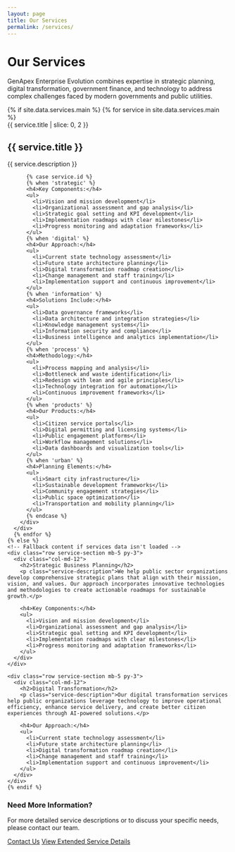 ```yaml
---
layout: page
title: Our Services
permalink: /services/
---
```


<div class="container">
  <div class="row mb-5">
    <div class="col-md-12">
      <h1 class="text-center mb-4">Our Services</h1>
      <p class="lead text-center">GenApex Enterprise Evolution combines expertise in strategic planning, digital transformation, government finance, and technology to address complex challenges faced by modern governments and public utilities.</p>
    </div>
  </div>

  <div class="service-sections">
    {% if site.data.services.main %}
      {% for service in site.data.services.main %}
      <div id="{{ service.id }}" class="row service-section mb-5 py-3">
        <div class="col-md-3 text-center mb-3 mb-md-0">
          <div class="service-icon-container">
            <span class="service-icon h1">{{ service.title | slice: 0, 2 }}</span>
          </div>
        </div>
        <div class="col-md-9">
          <h2>{{ service.title }}</h2>
          <p class="service-description">{{ service.description }}</p>
          
          {% case service.id %}
          {% when 'strategic' %}
          <h4>Key Components:</h4>
          <ul>
            <li>Vision and mission development</li>
            <li>Organizational assessment and gap analysis</li>
            <li>Strategic goal setting and KPI development</li>
            <li>Implementation roadmaps with clear milestones</li>
            <li>Progress monitoring and adaptation frameworks</li>
          </ul>
          {% when 'digital' %}
          <h4>Our Approach:</h4>
          <ul>
            <li>Current state technology assessment</li>
            <li>Future state architecture planning</li>
            <li>Digital transformation roadmap creation</li>
            <li>Change management and staff training</li>
            <li>Implementation support and continuous improvement</li>
          </ul>
          {% when 'information' %}
          <h4>Solutions Include:</h4>
          <ul>
            <li>Data governance frameworks</li>
            <li>Data architecture and integration strategies</li>
            <li>Knowledge management systems</li>
            <li>Information security and compliance</li>
            <li>Business intelligence and analytics implementation</li>
          </ul>
          {% when 'process' %}
          <h4>Methodology:</h4>
          <ul>
            <li>Process mapping and analysis</li>
            <li>Bottleneck and waste identification</li>
            <li>Redesign with lean and agile principles</li>
            <li>Technology integration for automation</li>
            <li>Continuous improvement frameworks</li>
          </ul>
          {% when 'products' %}
          <h4>Our Products:</h4>
          <ul>
            <li>Citizen service portals</li>
            <li>Digital permitting and licensing systems</li>
            <li>Public engagement platforms</li>
            <li>Workflow management solutions</li>
            <li>Data dashboards and visualization tools</li>
          </ul>
          {% when 'urban' %}
          <h4>Planning Elements:</h4>
          <ul>
            <li>Smart city infrastructure</li>
            <li>Sustainable development frameworks</li>
            <li>Community engagement strategies</li>
            <li>Public space optimization</li>
            <li>Transportation and mobility planning</li>
          </ul>
          {% endcase %}
        </div>
      </div>
      {% endfor %}
    {% else %}
    <!-- Fallback content if services data isn't loaded -->
    <div class="row service-section mb-5 py-3">
      <div class="col-md-12">
        <h2>Strategic Business Planning</h2>
        <p class="service-description">We help public sector organizations develop comprehensive strategic plans that align with their mission, vision, and values. Our approach incorporates innovative technologies and methodologies to create actionable roadmaps for sustainable growth.</p>
        
        <h4>Key Components:</h4>
        <ul>
          <li>Vision and mission development</li>
          <li>Organizational assessment and gap analysis</li>
          <li>Strategic goal setting and KPI development</li>
          <li>Implementation roadmaps with clear milestones</li>
          <li>Progress monitoring and adaptation frameworks</li>
        </ul>
      </div>
    </div>
    
    <div class="row service-section mb-5 py-3">
      <div class="col-md-12">
        <h2>Digital Transformation</h2>
        <p class="service-description">Our digital transformation services help public organizations leverage technology to improve operational efficiency, enhance service delivery, and create better citizen experiences through AI-powered solutions.</p>
        
        <h4>Our Approach:</h4>
        <ul>
          <li>Current state technology assessment</li>
          <li>Future state architecture planning</li>
          <li>Digital transformation roadmap creation</li>
          <li>Change management and staff training</li>
          <li>Implementation support and continuous improvement</li>
        </ul>
      </div>
    </div>
    {% endif %}
  </div>

  <div class="row mb-5">
    <div class="col-md-12">
      <div class="card">
        <div class="card-body">
          <h3 class="card-title text-center">Need More Information?</h3>
          <p class="card-text text-center">For more detailed service descriptions or to discuss your specific needs, please contact our team.</p>
          <div class="text-center">
            <a href="{{ site.baseurl }}/contact/" class="btn btn-primary">Contact Us</a>
            <a href="https://sway.cloud.microsoft/ceIACE9nHBdeawAT?ref=Link" class="btn btn-outline-secondary ml-2" target="_blank">
              View Extended Service Details
            </a>
          </div>
        </div>
      </div>
    </div>
  </div>
</div>


